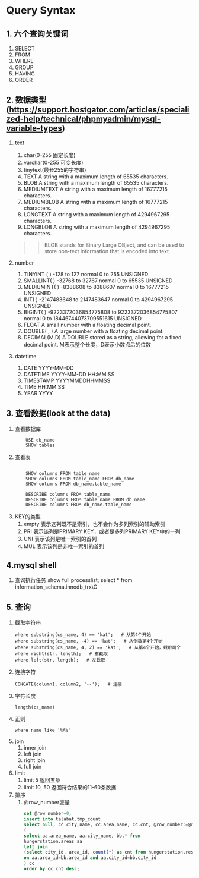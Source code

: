 # Query Syntax

## 1. 六个查询关键词
1. SELECT
2. FROM
3. WHERE
4. GROUP
5. HAVING
6. ORDER

## 2. 数据类型(https://support.hostgator.com/articles/specialized-help/technical/phpmyadmin/mysql-variable-types)
1. text
   1. char(0-255 固定长度)
   2. varchar(0-255 可变长度)
   3. tinytext(最长255的字符串)
   4. TEXT	A string with a maximum length of 65535 characters.
   5. BLOB	A string with a maximum length of 65535 characters.
   6. MEDIUMTEXT	A string with a maximum length of 16777215 characters.
   7. MEDIUMBLOB	A string with a maximum length of 16777215 characters.
   8. LONGTEXT	A string with a maximum length of 4294967295 characters.
   9. LONGBLOB	A string with a maximum length of 4294967295 characters.
    >> BLOB stands for Binary Large OBject, and can be used to store non-text information that is encoded into text.

2. number
   1. TINYINT ( )	-128 to 127 normal	0 to 255 UNSIGNED
   2. SMALLINT( )	-32768 to 32767 normal	0 to 65535 UNSIGNED
   3. MEDIUMINT( )	-8388608 to 8388607 normal	0 to 16777215 UNSIGNED
   4. INT( )	-2147483648 to 2147483647 normal	0 to 4294967295 UNSIGNED
   5. BIGINT( )	-9223372036854775808 to 9223372036854775807 normal	0 to 18446744073709551615 UNSIGNED
   6. FLOAT	A small number with a floating decimal point.
   7. DOUBLE( , )	A large number with a floating decimal point.
   8. DECIMAL(M,D)	A DOUBLE stored as a string, allowing for a fixed decimal point. M表示整个长度，D表示小数点后的位数
3. datetime
   1. DATE	YYYY-MM-DD
   2. DATETIME	YYYY-MM-DD HH:MM:SS
   3. TIMESTAMP	YYYYMMDDHHMMSS
   4. TIME	HH:MM:SS
   5. YEAR	YYYY


## 3. 查看数据(look at the data)
1. 查看数据库
    ```
        USE db_name
        SHOW tables
    ```
2. 查看表
    ```

        SHOW columns FROM table_name
        SHOW columns FROM table_name FROM db_name
        SHOW columns FROM db_name.table_name

        DESCRIBE columns FROM table_name
        DESCRIBE columns FROM table_name FROM db_name
        DESCRIBE columns FROM db_name.table_name
    ```
3. KEY的类型
   1. empty 表示这列既不是索引，也不会作为多列索引的辅助索引
   2. PRI   表示该列是PRIMARY KEY，或者是多列PRIMARY KEY中的一列
   3. UNI   表示该列是唯一索引的首列
   4. MUL   表示该列是非唯一索引的首列


## 4.mysql shell

1. 查询执行任务
    show full processlist;
    select * from information_schema.innodb_trx\G


## 5. 查询
1. 截取字符串
    ```
    where substring(cs_name, 4) == 'kat';   # 从第4个开始
    where substring(cs_name, -4) == 'kat';   # 从倒数第4个开始
    where substring(cs_name, 4, 2) == 'kat';   # 从第4个开始，截取两个
    where right(str, length);   # 右截取
    where left(str, length);   # 左截取
    ```
2. 连接字符
    ```
    CONCATE(column1, column2, '--');   # 连接
    ```
3. 字符长度
    ```
    length(cs_name)
    ```
4. 正则
    ```
    where name like '%A%'
    ```
5. join
   1. inner join
   2. left join
   3. right join
   4. full join
6. limit
   1. limit 5   返回五条
   2. limit 10, 50  返回符合结果的11-60条数据
7. 排序
    1. @row_number变量
        ```sql
        set @row_number=0;
        insert into talabat.tmp_count 
        select null, cc.city_name, cc.area_name, cc.cnt, @row_number:=@row_number+1, 'hungerstation' from 
        (
        select aa.area_name, aa.city_name, bb.* from 
        hungerstation.areas aa
        left join 
        (select city_id, area_id, count(*) as cnt from hungerstation.restaurants_by_area group by city_id, area_id) bb
        on aa.area_id=bb.area_id and aa.city_id=bb.city_id
        ) cc
        order by cc.cnt desc;
        ```

